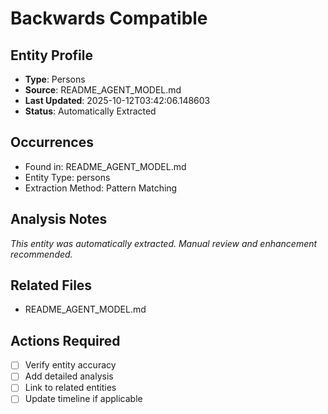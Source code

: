 # Backwards Compatible

## Entity Profile
- **Type**: Persons
- **Source**: README_AGENT_MODEL.md
- **Last Updated**: 2025-10-12T03:42:06.148603
- **Status**: Automatically Extracted

## Occurrences
- Found in: README_AGENT_MODEL.md
- Entity Type: persons
- Extraction Method: Pattern Matching

## Analysis Notes
*This entity was automatically extracted. Manual review and enhancement recommended.*

## Related Files
- README_AGENT_MODEL.md

## Actions Required
- [ ] Verify entity accuracy
- [ ] Add detailed analysis
- [ ] Link to related entities
- [ ] Update timeline if applicable

